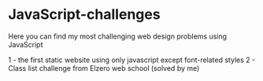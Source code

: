 # JavaScript-challenges
Here you can find my most challenging web design problems using JavaScript 


1 - the first static website using only javascript except font-related styles
2 - Class list challenge from Elzero web school (solved by me)
